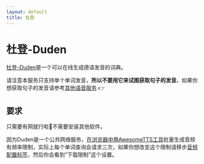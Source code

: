 ```yaml
---
layout: default
title: 杜登
---
```


# 杜登-Duden

<!-- [Duden](http://www.duden.de) is an  online dictionary with high-quality pronunciations of many common German  words. -->

[杜登-Duden](http://www.duden.de)是一个可以在线生成德语发音的词典。

<!-- Please note that this service generally supports single words only and  <strong>cannot be used to speak arbitrary sentences or phrases</strong>.  Because of this, you may want to use Duden as [part  of a <strong>in-order</strong> service group](/usage/groups.html) so that you can fallback to  [another service](/services.html) when Duden does not  have audio for your input. -->

请注意本服务只支持单个单词发音，**所以不要用它来试图获取句子的发音**。如果你想获取句子的发音请参考[其他语音服务](/services.html) :point_right:

<!-- ## Requirements -->

## 要求

<!-- An Internet connection is required to use Duden from AwesomeTTS, but no  special software needs to be installed and it can be used from any operating  system. -->

只需要有网就行啦:clap:不需要安装其他软件。

<!-- Because Duden is a public Internet service, mass generation of MP3s using  the [tool in the Card Browser](/usage/browser.html) is rate-limited.  In addition, Duden is rate-limited by <strong>a variable amount</strong>  depending on what you search for (at least three times that of other  Internet-based services because Duden requires at least three requests for  every word searched). If you would like to tweak this behavior for your  installation of AwesomeTTS, go to the [MP3s  configuration tab](/config/mp3s.html) and look for the &ldquo;Download Throttling&rdquo;  settings. -->

因为Duden是一个公共网络服务，[在浏览器中用AwesomeTTS工具](/usage/browser.html)批量生成音频有频率限制，实际上每个单词查询会请求三次，如果你想改变这个限制请移步[音频配置标签](/config/mp3s.html)，然后你会看到“下载限制”这个设置。